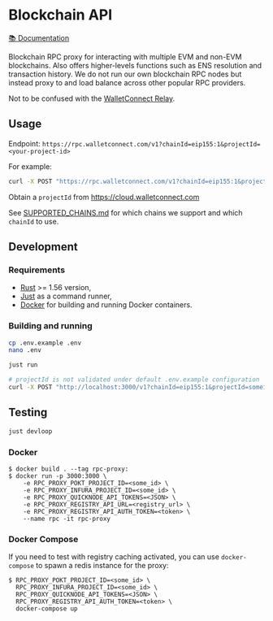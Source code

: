 # Blockchain API

[📚 Documentation](https://docs.walletconnect.com/cloud/blockchain-api)

Blockchain RPC proxy for interacting with multiple EVM and non-EVM blockchains. Also offers higher-levels functions such as ENS resolution and transaction history. We do not run our own blockchain RPC nodes but instead proxy to and load balance across other popular RPC providers.

Not to be confused with the [WalletConnect Relay](https://docs.walletconnect.com/cloud/relay).

## Usage

Endpoint: `https://rpc.walletconnect.com/v1?chainId=eip155:1&projectId=<your-project-id>`

For example:

```bash
curl -X POST "https://rpc.walletconnect.com/v1?chainId=eip155:1&projectId=<your-project-id>" --data '{"id":"1","jsonrpc":"2.0","method":"eth_chainId","params":[]}'
```

Obtain a `projectId` from <https://cloud.walletconnect.com>

See [SUPPORTED_CHAINS.md](./SUPPORTED_CHAINS.md) for which chains we support and which `chainId` to use.

## Development

### Requirements

- [Rust](https://www.rust-lang.org/tools/install) >= 1.56 version,
- [Just](https://github.com/casey/just#packages) as a command runner,
- [Docker](https://www.docker.com/) for building and running Docker containers.

### Building and running

```bash
cp .env.example .env
nano .env
```

```bash
just run
```

```bash
# projectId is not validated under default .env.example configuration
curl -X POST "http://localhost:3000/v1?chainId=eip155:1&projectId=someid" --data '{"id":"1","jsonrpc":"2.0","method":"eth_chainId","params":[]}'
```

## Testing

```bash
just devloop
```

### Docker

```console
$ docker build . --tag rpc-proxy:
$ docker run -p 3000:3000 \
    -e RPC_PROXY_POKT_PROJECT_ID=<some_id> \
    -e RPC_PROXY_INFURA_PROJECT_ID=<some_id> \
    -e RPC_PROXY_QUICKNODE_API_TOKENS=<JSON> \
    -e RPC_PROXY_REGISTRY_API_URL=<registry_url> \
    -e RPC_PROXY_REGISTRY_API_AUTH_TOKEN=<token> \
    --name rpc -it rpc-proxy
```

### Docker Compose

If you need to test with registry caching activated, you can use `docker-compose` to spawn a redis instance for the proxy:

```console
$ RPC_PROXY_POKT_PROJECT_ID=<some_id> \
  RPC_PROXY_INFURA_PROJECT_ID=<some_id> \
  RPC_PROXY_QUICKNODE_API_TOKENS=<JSON> \
  RPC_PROXY_REGISTRY_API_AUTH_TOKEN=<token> \
  docker-compose up
```
